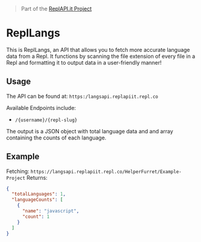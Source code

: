 > Part of the [ReplAPI.it Project](https://replit.com/@ReplAPIit)

# ReplLangs
This is ReplLangs, an API that allows you to fetch more accurate language data from a Repl. It functions by scanning the file extension of every file in a Repl and formatting it to output data in a user-friendly manner!

## Usage
The API can be found at:
`https:/langsapi.replapiit.repl.co`

Available Endpoints include:
* `/{username}/{repl-slug}`

The output is a JSON object with total language data and and array containing the counts of each language.

## Example
Fetching: `https://langsapi.replapiit.repl.co/HelperFurret/Example-Project`
Returns:
```json
{
  "totalLanguages": 1,
  "languageCounts": [
    { 
      "name": "javascript", 
      "count": 1
    }
  ]
}
```
